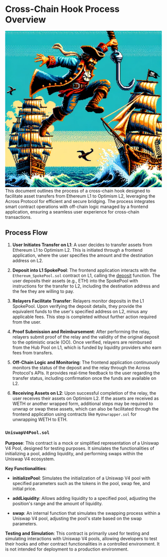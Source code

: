 # Cross-Chain Hook Process Overview
![Hook Art](/hook_art.webp)
This document outlines the process of a cross-chain hook designed to facilitate asset transfers from Ethereum L1 to Optimism L2, leveraging the Across Protocol for efficient and secure bridging. The process integrates smart contract operations with off-chain logic managed by a frontend application, ensuring a seamless user experience for cross-chain transactions.



## Process Flow

1. **User Initiates Transfer on L1**: A user decides to transfer assets from Ethereum L1 to Optimism L2. This is initiated through a frontend application, where the user specifies the amount and the destination address on L2.


2. **Deposit into L1 SpokePool**: The frontend application interacts with the `Ethereum_SpokePool.sol` contract on L1, calling the [deposit](file:///Users/ajackson/Desktop/side_projects/uni-v4-crosschain-hook/lib/contracts-v2/contracts/interfaces/SpokePoolInterface.sol#30%2C38-30%2C38) function. The user deposits their assets (e.g., ETH) into the SpokePool with instructions for the transfer to L2, including the destination address and the fee they are willing to pay.


3. **Relayers Facilitate Transfer**: Relayers monitor deposits in the L1 SpokePool. Upon verifying the deposit details, they provide the equivalent funds to the user's specified address on L2, minus any applicable fees. This step is completed without further action required from the user.


4. **Proof Submission and Reimbursement**: After performing the relay, relayers submit proof of the relay and the validity of the original deposit to the optimistic oracle (OO). Once verified, relayers are reimbursed from the Hub Pool on L1, which is funded by liquidity providers who earn fees from transfers.

5. **Off-Chain Logic and Monitoring**: The frontend application continuously monitors the status of the deposit and the relay through the Across Protocol's APIs. It provides real-time feedback to the user regarding the transfer status, including confirmation once the funds are available on L2.


6. **Receiving Assets on L2**: Upon successful completion of the relay, the user receives their assets on Optimism L2. If the assets are received as WETH or another wrapped form, additional steps may be required to unwrap or swap these assets, which can also be facilitated through the frontend application using contracts like `MyUnwrapper.sol` for unwrapping WETH to ETH.


### `UniswapV4Pool.sol`

**Purpose**: This contract is a mock or simplified representation of a Uniswap V4 Pool, designed for testing purposes. It simulates the functionalities of initializing a pool, adding liquidity, and performing swaps within the Uniswap V4 ecosystem.


**Key Functionalities**:


- **initializePool**: Simulates the initialization of a Uniswap V4 pool with specified parameters such as the tokens in the pool, swap fee, and initial price.


- **addLiquidity**: Allows adding liquidity to a specified pool, adjusting the position's range and the amount of liquidity.

- **swap**: An internal function that simulates the swapping process within a Uniswap V4 pool, adjusting the pool's state based on the swap parameters.


**Testing and Simulation**: This contract is primarily used for testing and simulating interactions with Uniswap V4 pools, allowing developers to test their hooks and other contract functionalities in a controlled environment. It is not intended for deployment to a production environment.

